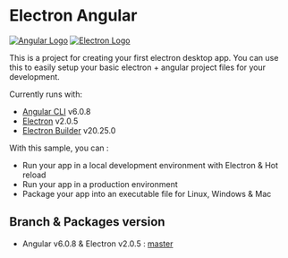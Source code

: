 # Electron Angular

[![Angular Logo](https://cdn.colorlib.com/wp/wp-content/uploads/sites/2/angular-logo.png)](https://angular.io/)
[![Electron Logo](https://electronjs.org/images/electron-logo.svg)](https://electron.atom.io/)

This is a project for creating your first electron desktop app. You can use this to easily setup your basic electron + angular project files for your development.

Currently runs with:

- [Angular CLI](https://github.com/angular/angular-cli) v6.0.8
- [Electron](https://github.com/electron/electron/tree/v2.0.5) v2.0.5
- [Electron Builder](https://github.com/electron-userland/electron-builder/tree/v20.25.0) v20.25.0

With this sample, you can :

- Run your app in a local development environment with Electron & Hot reload
- Run your app in a production environment
- Package your app into an executable file for Linux, Windows & Mac

## Branch & Packages version

- Angular v6.0.8 & Electron v2.0.5 : [master](https://github.com/Mackignacio/electron-angular.git)
